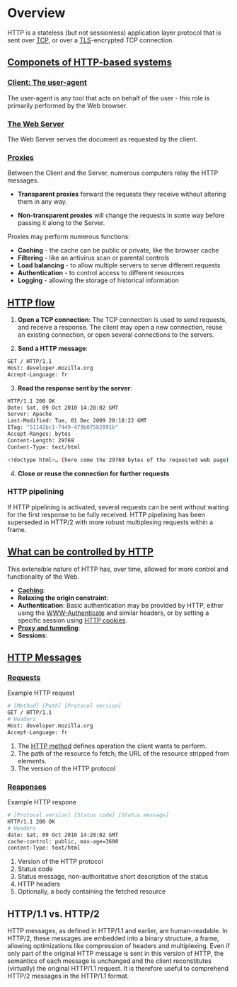 # Overview

HTTP is a stateless (but not sessionless) application layer protocol that is sent over [TCP](https://developer.mozilla.org/en-US/docs/Glossary/TCP),
or over a [TLS](https://developer.mozilla.org/en-US/docs/Glossary/TLS)-encrypted TCP connection.

<!-- Componets of HTTP-based systems{{{ -->
## [Componets of HTTP-based systems](https://developer.mozilla.org/en-US/docs/Web/HTTP/Overview#components_of_http-based_systems)

### [Client: The user-agent](https://developer.mozilla.org/en-US/docs/Web/HTTP/Overview#client_the_user-agent)

The user-agent is any tool that acts on behalf of the user - this role is primarily
performed by the Web browser.

### [The Web Server](https://developer.mozilla.org/en-US/docs/Web/HTTP/Overview#the_web_server)

The Web Server serves the document as requested by the client.

### [Proxies](https://developer.mozilla.org/en-US/docs/Web/HTTP/Overview#proxies)

Between the Client and the Server, numerous computers relay the HTTP messages.

- **Transparent proxies** forward the requests they receive without altering them in any way.

- **Non-transparent proxies** will change the requests in some way before passing it along
to the Server.

Proxies may perform numerous functions:
- **Caching** - the cache can be public or private, like the browser cache
- **Filtering** - like an antivirus scan or parental controls
- **Load balancing** - to allow multiple servers to serve different requests
- **Authentication** - to control access to different resources
- **Logging** - allowing the storage of historical information
<!--}}}-->

<!-- HTTP flow{{{ -->
## [HTTP flow](https://developer.mozilla.org/en-US/docs/Web/HTTP/Overview#http_flow)

1. **Open a TCP connection**: The TCP connection is used to send requests, and receive a
   response. The client may open a new connection, reuse an existing connection, or open
   several connections to the servers.

2. **Send a HTTP message**:

```sh
GET / HTTP/1.1
Host: developer.mozilla.org
Accept-Language: fr
```

3. **Read the response sent by the server**:

```sh
HTTP/1.1 200 OK
Date: Sat, 09 Oct 2010 14:28:02 GMT
Server: Apache
Last-Modified: Tue, 01 Dec 2009 20:18:22 GMT
ETag: "51142bc1-7449-479b075b2891b"
Accept-Ranges: bytes
Content-Length: 29769
Content-Type: text/html

<!doctype html>… (here come the 29769 bytes of the requested web page)
```

4. **Close or reuse the connection for further requests**

### HTTP pipelining

If HTTP pipelining is activated, several requests can be sent without waiting for the
first response to be fully received. HTTP pipelining has been superseded in HTTP/2 with more
robust multiplexing requests within a frame. 
<!--}}}-->

<!-- What can be controlled by HTTP{{{-->
## [What can be controlled by HTTP](https://developer.mozilla.org/en-US/docs/Web/HTTP/Overview#what_can_be_controlled_by_http)

This extensible nature of HTTP has, over time, allowed for more control and functionality of the Web.

- **[Caching](https://developer.mozilla.org/en-US/docs/Web/HTTP/Caching)**:
- **Relaxing the origin constraint**: 
- **Authentication**: Basic authentication may be provided by HTTP, either using the [WWW-Authenticate](https://developer.mozilla.org/en-US/docs/Web/HTTP/Headers/WWW-Authenticate)
  and similar headers, or by setting a specific session using [HTTP cookies](https://developer.mozilla.org/en-US/docs/Web/HTTP/Cookies).
- **[Proxy and tunneling](https://developer.mozilla.org/en-US/docs/Web/HTTP/Proxy_servers_and_tunneling)**:
- **Sessions**:

<!--}}}-->

<!-- HTTP Messages {{{-->
## [HTTP Messages](https://developer.mozilla.org/en-US/docs/Web/HTTP/Overview#http_messages)

<!-- Requests{{{-->
### [Requests](https://developer.mozilla.org/en-US/docs/Web/HTTP/Overview#requests)

Example HTTP request
```sh
# [Method] [Path] [Protocol version]
GET / HTTP/1.1
# Headers
Host: developer.mozilla.org
Accept-Language: fr
```

1. The [HTTP method](https://developer.mozilla.org/en-US/docs/Web/HTTP/Methods) defines
   operation the client wants to perform.
2. The path of the resource fo fetch; the URL of the resource stripped from elements.
3. The version of the HTTP protocol
<!--}}}-->

<!-- Responses {{{-->
### [Responses](https://developer.mozilla.org/en-US/docs/Web/HTTP/Overview#responses)

Example HTTP respone

```sh
# [Protocol version] [Status code] [Status message]
HTTP/1.1 200 OK
# Headers
date: Sat, 09 Oct 2010 14:28:02 GMT
cache-control: public, max-age=3600
content-Type: text/html
```

1. Version of the HTTP protocol
2. Status code
3. Status message, non-authoritative short description of the status
4. HTTP headers
5. Optionally, a body containing the fetched resource
<!--}}}-->
<!--}}}-->

## HTTP/1.1 vs. HTTP/2

HTTP messages, as defined in HTTP/1.1 and earlier, are human-readable. In HTTP/2, these messages
are embedded into a binary structure, a frame, allowing optimizations like compression of headers
and multiplexing. Even if only part of the original HTTP message is sent in this version of HTTP,
the semantics of each message is unchanged and the client reconstitutes (virtually) the original
HTTP/1.1 request. It is therefore useful to comprehend HTTP/2 messages in the HTTP/1.1 format.
